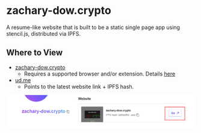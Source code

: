# zachary-dow.crypto

A resume-like website that is built to be a static single page app using stencil.js, distributed via IPFS.

## Where to View

- [zachary-dow.crypto](zachary-dow.crypto)
  - Requires a supported browser and/or extension. Details [here](https://support.unstoppabledomains.com/support/solutions/articles/48001189648-configure-your-browser-for-unstoppable-domains)
- [ud.me](https://ud.me/zachary-dow.crypto)
  - Points to the latest website link + IPFS hash.

![img](/readme/ud-me.png)

